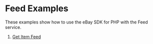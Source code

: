 # Feed Examples

These examples show how to use the eBay SDK for PHP with the Feed service.

1. [Get Item Feed](https://github.com/davidtsadler/ebay-sdk-examples/blob/master/feed/01-get-item-feed.php)
